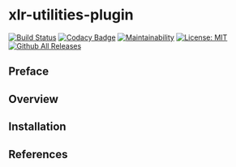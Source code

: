 # xlr-utilities-plugin

[![Build Status](https://travis-ci.org/erasmussen39/xlr-utilities-plugin.svg?branch=master)](https://travis-ci.org/erasmussen39/xlr-utilities-plugin)
[![Codacy Badge](https://api.codacy.com/project/badge/Grade/c004d5eaa7544b6d8f50844f2c46e56e)](https://www.codacy.com/app/erasmussen39/xlr-utilities-plugin?utm_source=github.com&amp;utm_medium=referral&amp;utm_content=erasmussen39/xlr-utilities-plugin&amp;utm_campaign=Badge_Grade)
[![Maintainability](https://api.codeclimate.com/v1/badges/797d2a29a35f9f129c8e/maintainability)](https://codeclimate.com/github/erasmussen39/xlr-utilities-plugin/maintainability)
[![License: MIT][xlr-utilities-plugin-license-image] ][xlr-utilities-plugin-license-url]
[![Github All Releases][xlr-utilities-plugin-downloads-image]]()

[xlr-utilities-plugin-license-image]: https://img.shields.io/badge/License-MIT-yellow.svg
[xlr-utilities-plugin-license-url]: https://opensource.org/licenses/MIT
[xlr-utilities-plugin-downloads-image]: https://img.shields.io/github/downloads/xebialabs-community/xlr-utilities-plugin/total.svg

## Preface

## Overview

## Installation

## References

